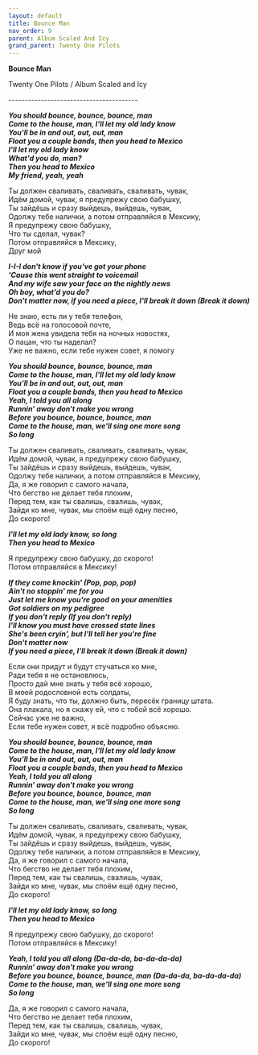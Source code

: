 ```yaml
---  
layout: default  
title: Bounce Man  
nav_order: 9  
parent: Album Scaled And Icy  
grand_parent: Twenty One Pilots  
---  
```


**Bounce Man**
<p>
Twenty One Pilots / Album Scaled and Icy
</p>  
----------------------------------------

**_You should bounce, bounce, bounce, man  
Come to the house, man, I'll let my old lady know  
You'll be in and out, out, out, man  
Float you a couple bands, then you head to Mexico  
I'll let my old lady know  
What'd you do, man?  
Then you head to Mexico  
My friend, yeah, yeah_**  

Ты должен сваливать, сваливать, сваливать, чувак,  
Идём домой, чувак, я предупрежу свою бабушку,  
Ты зайдёшь и сразу выйдешь, выйдешь, чувак,  
Одолжу тебе налички, а потом отправляйся в Мексику,  
Я предупрежу свою бабушку,  
Что ты сделал, чувак?  
Потом отправляйся в Мексику,  
Друг мой  

**_I-I-I don't know if you've got your phone  
'Cause this went straight to voicemail  
And my wife saw your face on the nightly news   
Oh boy, what'd you do?  
Don't matter now, if you need a piece, I'll break it down (Break it down)_**  

Не знаю, есть ли у тебя телефон,  
Ведь всё на голосовой почте,  
И моя жена увидела тебя на ночных новостях,  
О пацан, что ты наделал?  
Уже не важно, если тебе нужен совет, я помогу  

**_You should bounce, bounce, bounce, man  
Come to the house, man, I'll let my old lady know  
You'll be in and out, out, out, man  
Float you a couple bands, then you head to Mexico  
Yeah, I told you all along  
Runnin' away don't make you wrong  
Before you bounce, bounce, bounce, man  
Come to the house, man, we'll sing one more song  
So long_**  

Ты должен сваливать, сваливать, сваливать, чувак,  
Идём домой, чувак, я предупрежу свою бабушку,  
Ты зайдёшь и сразу выйдешь, выйдешь, чувак,  
Одолжу тебе налички, а потом отправляйся в Мексику,  
Да, я же говорил с самого начала,  
Что бегство не делает тебя плохим,  
Перед тем, как ты свалишь, свалишь, чувак,  
Зайди ко мне, чувак, мы споём ещё одну песню,  
До скорого!  

**_I'll let my old lady know, so long  
Then you head to Mexico_**  

Я предупрежу свою бабушку, до скорого!  
Потом отправляйся в Мексику!  

**_If they come knockin' (Pop, pop, pop)  
Ain't no stoppin' me for you  
Just let me know you're good on your amenities  
Got soldiers on my pedigree  
If you don't reply (If you don't reply)  
I'll know you must have crossed state lines  
She's been cryin', but I'll tell her you're fine  
Don't matter now  
If you need a piece, I'll break it down (Break it down)_**  

Если они придут и будут стучаться ко мне,   
Ради тебя я не остановлюсь,  
Просто дай мне знать у тебя всё хорошо,  
В моей родословной есть солдаты,  
Я буду знать, что ты, должно быть, пересёк границу штата.  
Она плакала, но я скажу ей, что с тобой всё хорошо.  
Сейчас уже не важно,  
Если тебе нужен совет, я всё подробно объясню.  

**_You should bounce, bounce, bounce, man  
Come to the house, man, I'll let my old lady know  
You'll be in and out, out, out, man  
Float you a couple bands, then you head to Mexico  
Yeah, I told you all along  
Runnin' away don't make you wrong  
Before you bounce, bounce, bounce, man  
Come to the house, man, we'll sing one more song  
So long_**  

Ты должен сваливать, сваливать, сваливать, чувак,  
Идём домой, чувак, я предупрежу свою бабушку,  
Ты зайдёшь и сразу выйдешь, выйдешь, чувак,  
Одолжу тебе налички, а потом отправляйся в Мексику,  
Да, я же говорил с самого начала,  
Что бегство не делает тебя плохим,  
Перед тем, как ты свалишь, свалишь, чувак,  
Зайди ко мне, чувак, мы споём ещё одну песню,  
До скорого!  

**_I'll let my old lady know, so long  
Then you head to Mexico_**  

Я предупрежу свою бабушку, до скорого!  
Потом отправляйся в Мексику!  

**_Yeah, I told you all along (Da-da-da, ba-da-da-da)  
Runnin' away don't make you wrong  
Before you bounce, bounce, bounce, man (Da-da-da, ba-da-da-da)  
Come to the house, man, we'll sing one more song  
So long_**  

Да, я же говорил с самого начала,  
Что бегство не делает тебя плохим,  
Перед тем, как ты свалишь, свалишь, чувак,  
Зайди ко мне, чувак, мы споём ещё одну песню,  
До скорого!  
